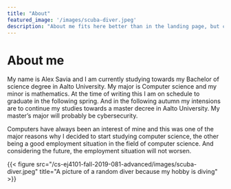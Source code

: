 ```yaml
---
title: "About"
featured_image: '/images/scuba-diver.jpeg'
description: "About me fits here better than in the landing page, but course requirements."
---
```


# About me

My name is Alex Savia and I am currently studying towards my Bachelor of science degree in Aalto University. My major is Computer science and my minor is mathematics. At the time of writing this I am on schedule to graduate in the following spring. And in the following autumn my intensions are to continue my studies towards a master decree in Aalto University. My master’s major will probably be cybersecurity.

Computers have always been an interest of mine and this was one of the major reasons why I decided to start studying computer science, the other being a good employment situation in the field of computer science. And considering the future, the employment situation will not worsen.

{{< figure src="/cs-ej4101-fall-2019-081-advanced/images/scuba-diver.jpeg" title="A picture of a random diver because my hobby is diving" >}}
